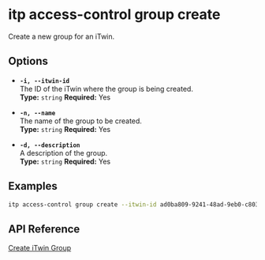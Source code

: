 # itp access-control group create

Create a new group for an iTwin.

## Options

- **`-i, --itwin-id`**  
  The ID of the iTwin where the group is being created.  
  **Type:** `string` **Required:** Yes

- **`-n, --name`**  
  The name of the group to be created.  
  **Type:** `string` **Required:** Yes

- **`-d, --description`**  
  A description of the group.  
  **Type:** `string` **Required:** Yes

## Examples

```bash
itp access-control group create --itwin-id ad0ba809-9241-48ad-9eb0-c8038c1a1d51 --name "Engineering Team" --description "Group handling engineering tasks"
```

## API Reference

[Create iTwin Group](https://developer.bentley.com/apis/access-control-v2/operations/create-itwin-group/)
